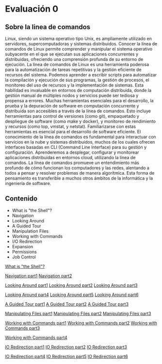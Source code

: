 # Evaluación 0

## Sobre la linea de comandos

Linux, siendo un sistema operativo tipo Unix, es ampliamente utilizado en servidores,
supercomputadoras y sistemas distribuidos. Conocer la línea de comandos de Linux permite
comprender y manipular el sistema operativo subyacente en el que se ejecutan sus
aplicaciones concurrentes y distribuidas, ofreciendo una comprensión profunda de su
entorno de ejecución.
La línea de comandos de Linux es una herramienta poderosa para la automatización de
tareas repetitivas y la gestión eficiente de recursos del sistema. Podemos aprender a
escribir scripts para automatizar la compilación y ejecución de sus programas, la gestión de
procesos, el monitoreo del uso de recursos y la implementación de sistemas. Esta habilidad
es invaluable en entornos de computación distribuida, donde la gestión manual de múltiples
nodos y servicios puede ser tediosa y propensa a errores.
Muchas herramientas esenciales para el desarrollo, la prueba y la depuración de software
en computación concurrente y distribuida son accesibles a través de la línea de comandos.
Esto incluye herramientas para control de versiones (como git), empaquetado y despliegue
de software (como make y docker), y monitoreo de rendimiento y recursos (como top,
vmstat, y netstat). Familiarizarse con estas herramientas es esencial para el desarrollo de
software eficiente.
El conocimiento de la línea de comandos es fundamental para interactuar con servicios en
la nube y sistemas distribuidos, muchos de los cuales ofrecen interfaces basadas en CLI
(Command Line Interface) para su gestión y configuración. Aprenderemos a desplegar,
configurar y monitorear aplicaciones distribuidas en entornos cloud, utilizando la línea de
comandos.
La línea de comandos promueve un entendimiento más profundo de cómo funcionan los
computadores y las redes, alentando a todos a pensar y resolver problemas de manera
algorítmica. Esta forma de pensamiento es transferible a muchos otros ámbitos de la
informática y la ingeniería de software.

## Contenido

- What is "the Shell"?
- Navigation
- Looking Around
- A Guided Tour
- Manipulation Files
- Working with Commands
- I/O Redirection
- Expansion
- Permissions
- Job Control

[What is "the Shell"?](https://private-user-images.githubusercontent.com/118635410/322629604-44b854db-acc6-4b96-b2ac-68f8212168d4.png?jwt=eyJhbGciOiJIUzI1NiIsInR5cCI6IkpXVCJ9.eyJpc3MiOiJnaXRodWIuY29tIiwiYXVkIjoicmF3LmdpdGh1YnVzZXJjb250ZW50LmNvbSIsImtleSI6ImtleTUiLCJleHAiOjE3MTMyMTU3MzQsIm5iZiI6MTcxMzIxNTQzNCwicGF0aCI6Ii8xMTg2MzU0MTAvMzIyNjI5NjA0LTQ0Yjg1NGRiLWFjYzYtNGI5Ni1iMmFjLTY4ZjgyMTIxNjhkNC5wbmc_WC1BbXotQWxnb3JpdGhtPUFXUzQtSE1BQy1TSEEyNTYmWC1BbXotQ3JlZGVudGlhbD1BS0lBVkNPRFlMU0E1M1BRSzRaQSUyRjIwMjQwNDE1JTJGdXMtZWFzdC0xJTJGczMlMkZhd3M0X3JlcXVlc3QmWC1BbXotRGF0ZT0yMDI0MDQxNVQyMTEwMzRaJlgtQW16LUV4cGlyZXM9MzAwJlgtQW16LVNpZ25hdHVyZT0yZWQyZGNkYTM5MTcxOGY2OTcxNmViNTA2MzYwZDc2MzUyNTdmMWE5MTFiODhmZjZkNmFiYzc1NWZmMzFhN2Y1JlgtQW16LVNpZ25lZEhlYWRlcnM9aG9zdCZhY3Rvcl9pZD0wJmtleV9pZD0wJnJlcG9faWQ9MCJ9.M-eCLPELY0DhYBV2eBoF-f-k7dt6Inwf3vm0_9ONEjo)

[Navigation part1](https://private-user-images.githubusercontent.com/118635410/322632675-f817780a-7418-4945-8a58-3170a43cb85b.png?jwt=eyJhbGciOiJIUzI1NiIsInR5cCI6IkpXVCJ9.eyJpc3MiOiJnaXRodWIuY29tIiwiYXVkIjoicmF3LmdpdGh1YnVzZXJjb250ZW50LmNvbSIsImtleSI6ImtleTUiLCJleHAiOjE3MTMyMTYzNTksIm5iZiI6MTcxMzIxNjA1OSwicGF0aCI6Ii8xMTg2MzU0MTAvMzIyNjMyNjc1LWY4MTc3ODBhLTc0MTgtNDk0NS04YTU4LTMxNzBhNDNjYjg1Yi5wbmc_WC1BbXotQWxnb3JpdGhtPUFXUzQtSE1BQy1TSEEyNTYmWC1BbXotQ3JlZGVudGlhbD1BS0lBVkNPRFlMU0E1M1BRSzRaQSUyRjIwMjQwNDE1JTJGdXMtZWFzdC0xJTJGczMlMkZhd3M0X3JlcXVlc3QmWC1BbXotRGF0ZT0yMDI0MDQxNVQyMTIwNTlaJlgtQW16LUV4cGlyZXM9MzAwJlgtQW16LVNpZ25hdHVyZT1mNmFlZTIxYmYzMThkZTRhMTkyZDkxMTkwNzdmNGVkMmQwYTg3ZDcxMDZmMDA4NzExYmE2ZTY5NjA5NWQyNWZkJlgtQW16LVNpZ25lZEhlYWRlcnM9aG9zdCZhY3Rvcl9pZD0wJmtleV9pZD0wJnJlcG9faWQ9MCJ9.i6fmn0b4jK_hoD1CTL0xM949hywEuUgolL_sv9RExuM) [Navigation part2](https://private-user-images.githubusercontent.com/118635410/322632724-c11edba0-d055-434e-97fb-fe796060db68.png?jwt=eyJhbGciOiJIUzI1NiIsInR5cCI6IkpXVCJ9.eyJpc3MiOiJnaXRodWIuY29tIiwiYXVkIjoicmF3LmdpdGh1YnVzZXJjb250ZW50LmNvbSIsImtleSI6ImtleTUiLCJleHAiOjE3MTMyMTY0MDcsIm5iZiI6MTcxMzIxNjEwNywicGF0aCI6Ii8xMTg2MzU0MTAvMzIyNjMyNzI0LWMxMWVkYmEwLWQwNTUtNDM0ZS05N2ZiLWZlNzk2MDYwZGI2OC5wbmc_WC1BbXotQWxnb3JpdGhtPUFXUzQtSE1BQy1TSEEyNTYmWC1BbXotQ3JlZGVudGlhbD1BS0lBVkNPRFlMU0E1M1BRSzRaQSUyRjIwMjQwNDE1JTJGdXMtZWFzdC0xJTJGczMlMkZhd3M0X3JlcXVlc3QmWC1BbXotRGF0ZT0yMDI0MDQxNVQyMTIxNDdaJlgtQW16LUV4cGlyZXM9MzAwJlgtQW16LVNpZ25hdHVyZT01ZDVlNzFjYTVlNGNmZmY0MzkzZjIxZDk0NWRlNzdmMmEzZGI0YTcwMWE4NjUzYWMzNmQ1MDllMTFiOTZiZDlhJlgtQW16LVNpZ25lZEhlYWRlcnM9aG9zdCZhY3Rvcl9pZD0wJmtleV9pZD0wJnJlcG9faWQ9MCJ9.jYI0EfD10q_JGluiQomyFgR71eNs8f1hadmx6SED_Yk) 

[Looking Around part1](https://private-user-images.githubusercontent.com/118635410/322644305-0741f386-f577-45e3-b1c4-2ea3d6efe312.png?jwt=eyJhbGciOiJIUzI1NiIsInR5cCI6IkpXVCJ9.eyJpc3MiOiJnaXRodWIuY29tIiwiYXVkIjoicmF3LmdpdGh1YnVzZXJjb250ZW50LmNvbSIsImtleSI6ImtleTUiLCJleHAiOjE3MTMyMjA3MzcsIm5iZiI6MTcxMzIyMDQzNywicGF0aCI6Ii8xMTg2MzU0MTAvMzIyNjQ0MzA1LTA3NDFmMzg2LWY1NzctNDVlMy1iMWM0LTJlYTNkNmVmZTMxMi5wbmc_WC1BbXotQWxnb3JpdGhtPUFXUzQtSE1BQy1TSEEyNTYmWC1BbXotQ3JlZGVudGlhbD1BS0lBVkNPRFlMU0E1M1BRSzRaQSUyRjIwMjQwNDE1JTJGdXMtZWFzdC0xJTJGczMlMkZhd3M0X3JlcXVlc3QmWC1BbXotRGF0ZT0yMDI0MDQxNVQyMjMzNTdaJlgtQW16LUV4cGlyZXM9MzAwJlgtQW16LVNpZ25hdHVyZT0wMTAzMjRiZDU3YWE0MmM1MGJlZWEzNGRiYTcyNTk3NTk1YjgxYjM2M2VmNWU1YmYyZmUxMzU2MGM4ZmY3MjRlJlgtQW16LVNpZ25lZEhlYWRlcnM9aG9zdCZhY3Rvcl9pZD0wJmtleV9pZD0wJnJlcG9faWQ9MCJ9.sRdQ5kRLc25V1lh3wUj2snTuPkthz5TS6zMrLzKNJcE) [Looking Around part2](https://private-user-images.githubusercontent.com/118635410/322644340-88a2e0b9-e12d-42c5-8c16-47e3442d0f8e.png?jwt=eyJhbGciOiJIUzI1NiIsInR5cCI6IkpXVCJ9.eyJpc3MiOiJnaXRodWIuY29tIiwiYXVkIjoicmF3LmdpdGh1YnVzZXJjb250ZW50LmNvbSIsImtleSI6ImtleTUiLCJleHAiOjE3MTMyMjA3ODAsIm5iZiI6MTcxMzIyMDQ4MCwicGF0aCI6Ii8xMTg2MzU0MTAvMzIyNjQ0MzQwLTg4YTJlMGI5LWUxMmQtNDJjNS04YzE2LTQ3ZTM0NDJkMGY4ZS5wbmc_WC1BbXotQWxnb3JpdGhtPUFXUzQtSE1BQy1TSEEyNTYmWC1BbXotQ3JlZGVudGlhbD1BS0lBVkNPRFlMU0E1M1BRSzRaQSUyRjIwMjQwNDE1JTJGdXMtZWFzdC0xJTJGczMlMkZhd3M0X3JlcXVlc3QmWC1BbXotRGF0ZT0yMDI0MDQxNVQyMjM0NDBaJlgtQW16LUV4cGlyZXM9MzAwJlgtQW16LVNpZ25hdHVyZT1kMWQwZmViMzViOGQ1MzA1MDA3NzQ2ZDU4YzIyNzY1N2M2OWU0NTBjOGQzOGI1OGMxMWNhMmU0YTUzYzcwNDBmJlgtQW16LVNpZ25lZEhlYWRlcnM9aG9zdCZhY3Rvcl9pZD0wJmtleV9pZD0wJnJlcG9faWQ9MCJ9.4376JjXt05V8_ShCadctb4bS8lDK4g2mo9tjMlGfi1M) [Looking Around part3](https://private-user-images.githubusercontent.com/118635410/322644391-3dc56a9e-478d-4d75-b537-b0c5dcc825ee.png?jwt=eyJhbGciOiJIUzI1NiIsInR5cCI6IkpXVCJ9.eyJpc3MiOiJnaXRodWIuY29tIiwiYXVkIjoicmF3LmdpdGh1YnVzZXJjb250ZW50LmNvbSIsImtleSI6ImtleTUiLCJleHAiOjE3MTMyMjA4MTMsIm5iZiI6MTcxMzIyMDUxMywicGF0aCI6Ii8xMTg2MzU0MTAvMzIyNjQ0MzkxLTNkYzU2YTllLTQ3OGQtNGQ3NS1iNTM3LWIwYzVkY2M4MjVlZS5wbmc_WC1BbXotQWxnb3JpdGhtPUFXUzQtSE1BQy1TSEEyNTYmWC1BbXotQ3JlZGVudGlhbD1BS0lBVkNPRFlMU0E1M1BRSzRaQSUyRjIwMjQwNDE1JTJGdXMtZWFzdC0xJTJGczMlMkZhd3M0X3JlcXVlc3QmWC1BbXotRGF0ZT0yMDI0MDQxNVQyMjM1MTNaJlgtQW16LUV4cGlyZXM9MzAwJlgtQW16LVNpZ25hdHVyZT1hNTI5ODBlOWQ4ZjRmNDVjZjA3MzhhYjYzNTM2N2Q0ZTExZTNlNTE4OTFmOTlhNTE1ZWY2ZDdhMGQ2YTI1ZDRmJlgtQW16LVNpZ25lZEhlYWRlcnM9aG9zdCZhY3Rvcl9pZD0wJmtleV9pZD0wJnJlcG9faWQ9MCJ9.lQhqs4KhkL2OidGP4smfQwhy0vi9W0xER51i06rAJWo)

[Looking Around part4](https://private-user-images.githubusercontent.com/118635410/322644684-1fbb9b03-a701-432a-82cd-99d14434f4ea.png?jwt=eyJhbGciOiJIUzI1NiIsInR5cCI6IkpXVCJ9.eyJpc3MiOiJnaXRodWIuY29tIiwiYXVkIjoicmF3LmdpdGh1YnVzZXJjb250ZW50LmNvbSIsImtleSI6ImtleTUiLCJleHAiOjE3MTMyMjA4NTcsIm5iZiI6MTcxMzIyMDU1NywicGF0aCI6Ii8xMTg2MzU0MTAvMzIyNjQ0Njg0LTFmYmI5YjAzLWE3MDEtNDMyYS04MmNkLTk5ZDE0NDM0ZjRlYS5wbmc_WC1BbXotQWxnb3JpdGhtPUFXUzQtSE1BQy1TSEEyNTYmWC1BbXotQ3JlZGVudGlhbD1BS0lBVkNPRFlMU0E1M1BRSzRaQSUyRjIwMjQwNDE1JTJGdXMtZWFzdC0xJTJGczMlMkZhd3M0X3JlcXVlc3QmWC1BbXotRGF0ZT0yMDI0MDQxNVQyMjM1NTdaJlgtQW16LUV4cGlyZXM9MzAwJlgtQW16LVNpZ25hdHVyZT1hNTVlODU0MTFlNzNhOGIxNmI0YzUxYmJhMmI1NWE2ZTIxNWQ0ZTBhNjFhYWFmYjRmMmIzMzk5NDViNzNmYzEwJlgtQW16LVNpZ25lZEhlYWRlcnM9aG9zdCZhY3Rvcl9pZD0wJmtleV9pZD0wJnJlcG9faWQ9MCJ9.Lz3mmjl3N07RrWtHtJnOqLgKUlg8spHyYNuD_c8gzlw) [Looking Around part5](https://private-user-images.githubusercontent.com/118635410/322645222-73d204db-4d3f-4f8f-a86b-11402eda3621.png?jwt=eyJhbGciOiJIUzI1NiIsInR5cCI6IkpXVCJ9.eyJpc3MiOiJnaXRodWIuY29tIiwiYXVkIjoicmF3LmdpdGh1YnVzZXJjb250ZW50LmNvbSIsImtleSI6ImtleTUiLCJleHAiOjE3MTMyMjA5MzEsIm5iZiI6MTcxMzIyMDYzMSwicGF0aCI6Ii8xMTg2MzU0MTAvMzIyNjQ1MjIyLTczZDIwNGRiLTRkM2YtNGY4Zi1hODZiLTExNDAyZWRhMzYyMS5wbmc_WC1BbXotQWxnb3JpdGhtPUFXUzQtSE1BQy1TSEEyNTYmWC1BbXotQ3JlZGVudGlhbD1BS0lBVkNPRFlMU0E1M1BRSzRaQSUyRjIwMjQwNDE1JTJGdXMtZWFzdC0xJTJGczMlMkZhd3M0X3JlcXVlc3QmWC1BbXotRGF0ZT0yMDI0MDQxNVQyMjM3MTFaJlgtQW16LUV4cGlyZXM9MzAwJlgtQW16LVNpZ25hdHVyZT03ZDFlZDIyMWI3MTc4MDkzMmYzOTliNjBmYjMxOTdlZGUzMWUyMDUxZjJjNTQxNTkyZmYzZGIyOGVhMzg1NjBjJlgtQW16LVNpZ25lZEhlYWRlcnM9aG9zdCZhY3Rvcl9pZD0wJmtleV9pZD0wJnJlcG9faWQ9MCJ9.DBbGjSsKtUJnMOTrDe01Pru-Wt5o71ThyY2PTPeKoQs) [Looking Around part6](https://private-user-images.githubusercontent.com/118635410/322645277-804936a9-5a13-476c-887c-ebb32980c5fc.png?jwt=eyJhbGciOiJIUzI1NiIsInR5cCI6IkpXVCJ9.eyJpc3MiOiJnaXRodWIuY29tIiwiYXVkIjoicmF3LmdpdGh1YnVzZXJjb250ZW50LmNvbSIsImtleSI6ImtleTUiLCJleHAiOjE3MTMyMjA5NDksIm5iZiI6MTcxMzIyMDY0OSwicGF0aCI6Ii8xMTg2MzU0MTAvMzIyNjQ1Mjc3LTgwNDkzNmE5LTVhMTMtNDc2Yy04ODdjLWViYjMyOTgwYzVmYy5wbmc_WC1BbXotQWxnb3JpdGhtPUFXUzQtSE1BQy1TSEEyNTYmWC1BbXotQ3JlZGVudGlhbD1BS0lBVkNPRFlMU0E1M1BRSzRaQSUyRjIwMjQwNDE1JTJGdXMtZWFzdC0xJTJGczMlMkZhd3M0X3JlcXVlc3QmWC1BbXotRGF0ZT0yMDI0MDQxNVQyMjM3MjlaJlgtQW16LUV4cGlyZXM9MzAwJlgtQW16LVNpZ25hdHVyZT03YjY4YjJjOTFmNzFiNTRiMDcxZmYzYjhiZTNiZGYzN2Y1NWZjMWM0ZjU3MzVhMmRiZGMxYjNiNDQwMjYzNTc1JlgtQW16LVNpZ25lZEhlYWRlcnM9aG9zdCZhY3Rvcl9pZD0wJmtleV9pZD0wJnJlcG9faWQ9MCJ9.ILYZZcNULfKFe50fQJp6IW5LJTiy9VRp90uhd8jFJE0)

[A Guided Tour part1](https://private-user-images.githubusercontent.com/118635410/322649573-bf8a6668-62e9-4b3c-87cc-422740915d78.png?jwt=eyJhbGciOiJIUzI1NiIsInR5cCI6IkpXVCJ9.eyJpc3MiOiJnaXRodWIuY29tIiwiYXVkIjoicmF3LmdpdGh1YnVzZXJjb250ZW50LmNvbSIsImtleSI6ImtleTUiLCJleHAiOjE3MTMyMjIyMTUsIm5iZiI6MTcxMzIyMTkxNSwicGF0aCI6Ii8xMTg2MzU0MTAvMzIyNjQ5NTczLWJmOGE2NjY4LTYyZTktNGIzYy04N2NjLTQyMjc0MDkxNWQ3OC5wbmc_WC1BbXotQWxnb3JpdGhtPUFXUzQtSE1BQy1TSEEyNTYmWC1BbXotQ3JlZGVudGlhbD1BS0lBVkNPRFlMU0E1M1BRSzRaQSUyRjIwMjQwNDE1JTJGdXMtZWFzdC0xJTJGczMlMkZhd3M0X3JlcXVlc3QmWC1BbXotRGF0ZT0yMDI0MDQxNVQyMjU4MzVaJlgtQW16LUV4cGlyZXM9MzAwJlgtQW16LVNpZ25hdHVyZT03ZTMwYTBlZjMzNzBlYTMzMjM3NDQyZWExOGI5YTNmMWY0NDA3ZjVlNjEyZjlmMjA2MWExYmVjYTk4MzFhZDkzJlgtQW16LVNpZ25lZEhlYWRlcnM9aG9zdCZhY3Rvcl9pZD0wJmtleV9pZD0wJnJlcG9faWQ9MCJ9.kX0QLQlHAsvaMRDmmfxSJTxcM_mGkAZSdxBnfKi66UM) [A Guided Tour part2](https://private-user-images.githubusercontent.com/118635410/322649609-45d610dc-896e-4a1d-8625-e505cb520775.png?jwt=eyJhbGciOiJIUzI1NiIsInR5cCI6IkpXVCJ9.eyJpc3MiOiJnaXRodWIuY29tIiwiYXVkIjoicmF3LmdpdGh1YnVzZXJjb250ZW50LmNvbSIsImtleSI6ImtleTUiLCJleHAiOjE3MTMyMjIyMjUsIm5iZiI6MTcxMzIyMTkyNSwicGF0aCI6Ii8xMTg2MzU0MTAvMzIyNjQ5NjA5LTQ1ZDYxMGRjLTg5NmUtNGExZC04NjI1LWU1MDVjYjUyMDc3NS5wbmc_WC1BbXotQWxnb3JpdGhtPUFXUzQtSE1BQy1TSEEyNTYmWC1BbXotQ3JlZGVudGlhbD1BS0lBVkNPRFlMU0E1M1BRSzRaQSUyRjIwMjQwNDE1JTJGdXMtZWFzdC0xJTJGczMlMkZhd3M0X3JlcXVlc3QmWC1BbXotRGF0ZT0yMDI0MDQxNVQyMjU4NDVaJlgtQW16LUV4cGlyZXM9MzAwJlgtQW16LVNpZ25hdHVyZT04ODJmMDkzNGQwYTJhZGQ4YzQ5ZGI4M2U3NTA3MTQ3M2EwMDRhYTJhNGIzYmI2YmViMjg3MWVkNGJlN2M3ODk2JlgtQW16LVNpZ25lZEhlYWRlcnM9aG9zdCZhY3Rvcl9pZD0wJmtleV9pZD0wJnJlcG9faWQ9MCJ9.Yyd1ZCfjdVlpqkzR8X87Ip1_6EGYQEvf-xlhmAnRPgI) [A Guided Tour part3](https://private-user-images.githubusercontent.com/118635410/322649630-69854d66-9f67-48ff-8239-6e6efbc344d6.png?jwt=eyJhbGciOiJIUzI1NiIsInR5cCI6IkpXVCJ9.eyJpc3MiOiJnaXRodWIuY29tIiwiYXVkIjoicmF3LmdpdGh1YnVzZXJjb250ZW50LmNvbSIsImtleSI6ImtleTUiLCJleHAiOjE3MTMyMjIxNjYsIm5iZiI6MTcxMzIyMTg2NiwicGF0aCI6Ii8xMTg2MzU0MTAvMzIyNjQ5NjMwLTY5ODU0ZDY2LTlmNjctNDhmZi04MjM5LTZlNmVmYmMzNDRkNi5wbmc_WC1BbXotQWxnb3JpdGhtPUFXUzQtSE1BQy1TSEEyNTYmWC1BbXotQ3JlZGVudGlhbD1BS0lBVkNPRFlMU0E1M1BRSzRaQSUyRjIwMjQwNDE1JTJGdXMtZWFzdC0xJTJGczMlMkZhd3M0X3JlcXVlc3QmWC1BbXotRGF0ZT0yMDI0MDQxNVQyMjU3NDZaJlgtQW16LUV4cGlyZXM9MzAwJlgtQW16LVNpZ25hdHVyZT1hNDEzYTE0ZGY3MzExODhmZjAxZThhMzBmYzU2ZTA3NDVjNGJhMDg4OTA4MTlhMDRhZjgyZGRkMzhmY2NkODk2JlgtQW16LVNpZ25lZEhlYWRlcnM9aG9zdCZhY3Rvcl9pZD0wJmtleV9pZD0wJnJlcG9faWQ9MCJ9.OcyscJ3OI7crKF93L77Ko5A1DgbxpkCcSmalrTXzvU8)

[Manipulating Files part1](https://private-user-images.githubusercontent.com/118635410/322650422-cf16b287-9da7-45a8-b6f8-376731575cd2.png?jwt=eyJhbGciOiJIUzI1NiIsInR5cCI6IkpXVCJ9.eyJpc3MiOiJnaXRodWIuY29tIiwiYXVkIjoicmF3LmdpdGh1YnVzZXJjb250ZW50LmNvbSIsImtleSI6ImtleTUiLCJleHAiOjE3MTMyMjI1OTAsIm5iZiI6MTcxMzIyMjI5MCwicGF0aCI6Ii8xMTg2MzU0MTAvMzIyNjUwNDIyLWNmMTZiMjg3LTlkYTctNDVhOC1iNmY4LTM3NjczMTU3NWNkMi5wbmc_WC1BbXotQWxnb3JpdGhtPUFXUzQtSE1BQy1TSEEyNTYmWC1BbXotQ3JlZGVudGlhbD1BS0lBVkNPRFlMU0E1M1BRSzRaQSUyRjIwMjQwNDE1JTJGdXMtZWFzdC0xJTJGczMlMkZhd3M0X3JlcXVlc3QmWC1BbXotRGF0ZT0yMDI0MDQxNVQyMzA0NTBaJlgtQW16LUV4cGlyZXM9MzAwJlgtQW16LVNpZ25hdHVyZT0wNDJmN2Y1MGVhZWIzNTlkNDcxODMwNmYwYjBmNmJmM2Y1MmVlNWRhMzgwZjU0YzljY2E2NjVhZWViY2ZiMDlhJlgtQW16LVNpZ25lZEhlYWRlcnM9aG9zdCZhY3Rvcl9pZD0wJmtleV9pZD0wJnJlcG9faWQ9MCJ9.4i7RXNti9-6a_Fygjxs2wqRfSTeckLLltHBKvByrAis) [Manipulating Files part2](https://private-user-images.githubusercontent.com/118635410/322650448-c1ffae17-89ed-4a51-bf3d-0872e231da74.png?jwt=eyJhbGciOiJIUzI1NiIsInR5cCI6IkpXVCJ9.eyJpc3MiOiJnaXRodWIuY29tIiwiYXVkIjoicmF3LmdpdGh1YnVzZXJjb250ZW50LmNvbSIsImtleSI6ImtleTUiLCJleHAiOjE3MTMyMjI2MDAsIm5iZiI6MTcxMzIyMjMwMCwicGF0aCI6Ii8xMTg2MzU0MTAvMzIyNjUwNDQ4LWMxZmZhZTE3LTg5ZWQtNGE1MS1iZjNkLTA4NzJlMjMxZGE3NC5wbmc_WC1BbXotQWxnb3JpdGhtPUFXUzQtSE1BQy1TSEEyNTYmWC1BbXotQ3JlZGVudGlhbD1BS0lBVkNPRFlMU0E1M1BRSzRaQSUyRjIwMjQwNDE1JTJGdXMtZWFzdC0xJTJGczMlMkZhd3M0X3JlcXVlc3QmWC1BbXotRGF0ZT0yMDI0MDQxNVQyMzA1MDBaJlgtQW16LUV4cGlyZXM9MzAwJlgtQW16LVNpZ25hdHVyZT00MTBhNDZjYzgwYmI2NjEyZTYyODU1OTk5OGY4ZTM1NjEyNDI5NmU4ODFhMTc5ODAzN2U1MTYyMDdhZjZmMWJkJlgtQW16LVNpZ25lZEhlYWRlcnM9aG9zdCZhY3Rvcl9pZD0wJmtleV9pZD0wJnJlcG9faWQ9MCJ9.sdxhKMbWdJc_0cPAgovWt3q41j7Io3ATSLDJF647z8g) [Manipulating Files part3](https://private-user-images.githubusercontent.com/118635410/322650521-14092df7-8761-4430-8fb4-9a7fd1369126.png?jwt=eyJhbGciOiJIUzI1NiIsInR5cCI6IkpXVCJ9.eyJpc3MiOiJnaXRodWIuY29tIiwiYXVkIjoicmF3LmdpdGh1YnVzZXJjb250ZW50LmNvbSIsImtleSI6ImtleTUiLCJleHAiOjE3MTMyMjI1NDcsIm5iZiI6MTcxMzIyMjI0NywicGF0aCI6Ii8xMTg2MzU0MTAvMzIyNjUwNTIxLTE0MDkyZGY3LTg3NjEtNDQzMC04ZmI0LTlhN2ZkMTM2OTEyNi5wbmc_WC1BbXotQWxnb3JpdGhtPUFXUzQtSE1BQy1TSEEyNTYmWC1BbXotQ3JlZGVudGlhbD1BS0lBVkNPRFlMU0E1M1BRSzRaQSUyRjIwMjQwNDE1JTJGdXMtZWFzdC0xJTJGczMlMkZhd3M0X3JlcXVlc3QmWC1BbXotRGF0ZT0yMDI0MDQxNVQyMzA0MDdaJlgtQW16LUV4cGlyZXM9MzAwJlgtQW16LVNpZ25hdHVyZT0xNWRjNjZlODAxMDI5OWYzOWNjNmVjMGRiNjViNzkxOGRiNzc5NzQxNWQyMmE0YzcxN2UxNjdiYjc4MzNmZDkyJlgtQW16LVNpZ25lZEhlYWRlcnM9aG9zdCZhY3Rvcl9pZD0wJmtleV9pZD0wJnJlcG9faWQ9MCJ9.adHlbWL7CwjT1qqBpeuw7BOoH2Fnjcgulag56hczy7k)

[Working with Commands part1](https://private-user-images.githubusercontent.com/118635410/322654987-13536dee-cdc7-4d9d-864b-9fc9e430b48e.png?jwt=eyJhbGciOiJIUzI1NiIsInR5cCI6IkpXVCJ9.eyJpc3MiOiJnaXRodWIuY29tIiwiYXVkIjoicmF3LmdpdGh1YnVzZXJjb250ZW50LmNvbSIsImtleSI6ImtleTUiLCJleHAiOjE3MTMyMjQwNzMsIm5iZiI6MTcxMzIyMzc3MywicGF0aCI6Ii8xMTg2MzU0MTAvMzIyNjU0OTg3LTEzNTM2ZGVlLWNkYzctNGQ5ZC04NjRiLTlmYzllNDMwYjQ4ZS5wbmc_WC1BbXotQWxnb3JpdGhtPUFXUzQtSE1BQy1TSEEyNTYmWC1BbXotQ3JlZGVudGlhbD1BS0lBVkNPRFlMU0E1M1BRSzRaQSUyRjIwMjQwNDE1JTJGdXMtZWFzdC0xJTJGczMlMkZhd3M0X3JlcXVlc3QmWC1BbXotRGF0ZT0yMDI0MDQxNVQyMzI5MzNaJlgtQW16LUV4cGlyZXM9MzAwJlgtQW16LVNpZ25hdHVyZT04MGQ2NjMwZDI2MTlkMWVjZGY1NTU5ZDg3OWJiN2QyNjkwYTdhOGUyNmI0ZjJjYjcyMTE1NDMyMzhjZmZmOGYwJlgtQW16LVNpZ25lZEhlYWRlcnM9aG9zdCZhY3Rvcl9pZD0wJmtleV9pZD0wJnJlcG9faWQ9MCJ9.5Hzud6u4Y2Yk4lj7IRhqIebSrtuP6OqrjL0g6SsOmfg) [Working with Commands part2](https://private-user-images.githubusercontent.com/118635410/322655030-ea5ce87d-d756-41d5-90b4-70fa074b7fdc.png?jwt=eyJhbGciOiJIUzI1NiIsInR5cCI6IkpXVCJ9.eyJpc3MiOiJnaXRodWIuY29tIiwiYXVkIjoicmF3LmdpdGh1YnVzZXJjb250ZW50LmNvbSIsImtleSI6ImtleTUiLCJleHAiOjE3MTMyMjQwODksIm5iZiI6MTcxMzIyMzc4OSwicGF0aCI6Ii8xMTg2MzU0MTAvMzIyNjU1MDMwLWVhNWNlODdkLWQ3NTYtNDFkNS05MGI0LTcwZmEwNzRiN2ZkYy5wbmc_WC1BbXotQWxnb3JpdGhtPUFXUzQtSE1BQy1TSEEyNTYmWC1BbXotQ3JlZGVudGlhbD1BS0lBVkNPRFlMU0E1M1BRSzRaQSUyRjIwMjQwNDE1JTJGdXMtZWFzdC0xJTJGczMlMkZhd3M0X3JlcXVlc3QmWC1BbXotRGF0ZT0yMDI0MDQxNVQyMzI5NDlaJlgtQW16LUV4cGlyZXM9MzAwJlgtQW16LVNpZ25hdHVyZT0xY2E1YTljMTYzZWU3YjkzMWQxMjMwODM2MWM5ZGFjYTFkZDQwNzc4Y2Q5YmQyMWI1YzAwYzAwZTc3OTcyNTIyJlgtQW16LVNpZ25lZEhlYWRlcnM9aG9zdCZhY3Rvcl9pZD0wJmtleV9pZD0wJnJlcG9faWQ9MCJ9.6WSDchSVSkuJ_c5qFg5Y1Fab7UV451INSbUI4KRCUho) [Working with Commands part3](https://private-user-images.githubusercontent.com/118635410/322655158-24d0e41c-d87b-4627-b8ce-e898a84ca982.png?jwt=eyJhbGciOiJIUzI1NiIsInR5cCI6IkpXVCJ9.eyJpc3MiOiJnaXRodWIuY29tIiwiYXVkIjoicmF3LmdpdGh1YnVzZXJjb250ZW50LmNvbSIsImtleSI6ImtleTUiLCJleHAiOjE3MTMyMjQxMDYsIm5iZiI6MTcxMzIyMzgwNiwicGF0aCI6Ii8xMTg2MzU0MTAvMzIyNjU1MTU4LTI0ZDBlNDFjLWQ4N2ItNDYyNy1iOGNlLWU4OThhODRjYTk4Mi5wbmc_WC1BbXotQWxnb3JpdGhtPUFXUzQtSE1BQy1TSEEyNTYmWC1BbXotQ3JlZGVudGlhbD1BS0lBVkNPRFlMU0E1M1BRSzRaQSUyRjIwMjQwNDE1JTJGdXMtZWFzdC0xJTJGczMlMkZhd3M0X3JlcXVlc3QmWC1BbXotRGF0ZT0yMDI0MDQxNVQyMzMwMDZaJlgtQW16LUV4cGlyZXM9MzAwJlgtQW16LVNpZ25hdHVyZT0zZTllN2Y2NjQ2ODljMTlhYmVhN2E5ZDU1ODA2MWFhNzZhYjY0OGQ3OGEyMDMwMGYwMDUzYmM1NTg0NjQ1NzU2JlgtQW16LVNpZ25lZEhlYWRlcnM9aG9zdCZhY3Rvcl9pZD0wJmtleV9pZD0wJnJlcG9faWQ9MCJ9.C3alJhn7FvPxorTFaa0pNAlnmFQER1_97diC_yo884I) 

[Working with Commands part4](https://private-user-images.githubusercontent.com/118635410/322655185-f9927ffe-1a79-47be-8f26-feedb8c6ecce.png?jwt=eyJhbGciOiJIUzI1NiIsInR5cCI6IkpXVCJ9.eyJpc3MiOiJnaXRodWIuY29tIiwiYXVkIjoicmF3LmdpdGh1YnVzZXJjb250ZW50LmNvbSIsImtleSI6ImtleTUiLCJleHAiOjE3MTMyMjQwMTYsIm5iZiI6MTcxMzIyMzcxNiwicGF0aCI6Ii8xMTg2MzU0MTAvMzIyNjU1MTg1LWY5OTI3ZmZlLTFhNzktNDdiZS04ZjI2LWZlZWRiOGM2ZWNjZS5wbmc_WC1BbXotQWxnb3JpdGhtPUFXUzQtSE1BQy1TSEEyNTYmWC1BbXotQ3JlZGVudGlhbD1BS0lBVkNPRFlMU0E1M1BRSzRaQSUyRjIwMjQwNDE1JTJGdXMtZWFzdC0xJTJGczMlMkZhd3M0X3JlcXVlc3QmWC1BbXotRGF0ZT0yMDI0MDQxNVQyMzI4MzZaJlgtQW16LUV4cGlyZXM9MzAwJlgtQW16LVNpZ25hdHVyZT0zMjJhNDhlMDkxMDAzZjU5NWViZDAxNWU5ZmM1ZjVmMzQxMzlkODU4MTU1OGM4Zjc0NWZjYjExNzczODk4NDM0JlgtQW16LVNpZ25lZEhlYWRlcnM9aG9zdCZhY3Rvcl9pZD0wJmtleV9pZD0wJnJlcG9faWQ9MCJ9.XdnP_bcivqhJ_GeGvGPvV7FD-q3obAwejxxL0ySdaHo)

[IO Redirection part1](https://private-user-images.githubusercontent.com/118635410/322656023-f9532c74-ed90-418d-b698-ec1e33724d5f.png?jwt=eyJhbGciOiJIUzI1NiIsInR5cCI6IkpXVCJ9.eyJpc3MiOiJnaXRodWIuY29tIiwiYXVkIjoicmF3LmdpdGh1YnVzZXJjb250ZW50LmNvbSIsImtleSI6ImtleTUiLCJleHAiOjE3MTMyMjQ1NTMsIm5iZiI6MTcxMzIyNDI1MywicGF0aCI6Ii8xMTg2MzU0MTAvMzIyNjU2MDIzLWY5NTMyYzc0LWVkOTAtNDE4ZC1iNjk4LWVjMWUzMzcyNGQ1Zi5wbmc_WC1BbXotQWxnb3JpdGhtPUFXUzQtSE1BQy1TSEEyNTYmWC1BbXotQ3JlZGVudGlhbD1BS0lBVkNPRFlMU0E1M1BRSzRaQSUyRjIwMjQwNDE1JTJGdXMtZWFzdC0xJTJGczMlMkZhd3M0X3JlcXVlc3QmWC1BbXotRGF0ZT0yMDI0MDQxNVQyMzM3MzNaJlgtQW16LUV4cGlyZXM9MzAwJlgtQW16LVNpZ25hdHVyZT0wZDM4ZDY0MjU0ZTFjYWExYjM0YTUyYjYzZTIyMDI1YjRlMGNiOTJkZjNiNmUyY2QyYTg1MjVkOTI3ZTMyZDVlJlgtQW16LVNpZ25lZEhlYWRlcnM9aG9zdCZhY3Rvcl9pZD0wJmtleV9pZD0wJnJlcG9faWQ9MCJ9.uQ_jCYl5rfGnlRpw7Eb9GA7aKBbRE_u_SPquiHTXUy4) [IO Redirection part2](https://private-user-images.githubusercontent.com/118635410/322656049-be178e5f-a27e-44f5-9d58-cc78a58208ff.png?jwt=eyJhbGciOiJIUzI1NiIsInR5cCI6IkpXVCJ9.eyJpc3MiOiJnaXRodWIuY29tIiwiYXVkIjoicmF3LmdpdGh1YnVzZXJjb250ZW50LmNvbSIsImtleSI6ImtleTUiLCJleHAiOjE3MTMyMjQ1NjYsIm5iZiI6MTcxMzIyNDI2NiwicGF0aCI6Ii8xMTg2MzU0MTAvMzIyNjU2MDQ5LWJlMTc4ZTVmLWEyN2UtNDRmNS05ZDU4LWNjNzhhNTgyMDhmZi5wbmc_WC1BbXotQWxnb3JpdGhtPUFXUzQtSE1BQy1TSEEyNTYmWC1BbXotQ3JlZGVudGlhbD1BS0lBVkNPRFlMU0E1M1BRSzRaQSUyRjIwMjQwNDE1JTJGdXMtZWFzdC0xJTJGczMlMkZhd3M0X3JlcXVlc3QmWC1BbXotRGF0ZT0yMDI0MDQxNVQyMzM3NDZaJlgtQW16LUV4cGlyZXM9MzAwJlgtQW16LVNpZ25hdHVyZT01OTI1NWJhZmU4YjQ2ZDNjNDUwY2YyZGY1OWYzMzI2NTZjY2NiMGJkYTBjZDRmMDY1MzRkMzM0ZTc5M2VhYWViJlgtQW16LVNpZ25lZEhlYWRlcnM9aG9zdCZhY3Rvcl9pZD0wJmtleV9pZD0wJnJlcG9faWQ9MCJ9.GbPNSsPphopcYnEfy5YknoXJCTwuhBaab994VuxjBOw) [IO Redirection part3](https://private-user-images.githubusercontent.com/118635410/322656075-969e0dc0-a3a9-4b0e-9239-8d11725bbb98.png?jwt=eyJhbGciOiJIUzI1NiIsInR5cCI6IkpXVCJ9.eyJpc3MiOiJnaXRodWIuY29tIiwiYXVkIjoicmF3LmdpdGh1YnVzZXJjb250ZW50LmNvbSIsImtleSI6ImtleTUiLCJleHAiOjE3MTMyMjQ1NzUsIm5iZiI6MTcxMzIyNDI3NSwicGF0aCI6Ii8xMTg2MzU0MTAvMzIyNjU2MDc1LTk2OWUwZGMwLWEzYTktNGIwZS05MjM5LThkMTE3MjViYmI5OC5wbmc_WC1BbXotQWxnb3JpdGhtPUFXUzQtSE1BQy1TSEEyNTYmWC1BbXotQ3JlZGVudGlhbD1BS0lBVkNPRFlMU0E1M1BRSzRaQSUyRjIwMjQwNDE1JTJGdXMtZWFzdC0xJTJGczMlMkZhd3M0X3JlcXVlc3QmWC1BbXotRGF0ZT0yMDI0MDQxNVQyMzM3NTVaJlgtQW16LUV4cGlyZXM9MzAwJlgtQW16LVNpZ25hdHVyZT1lYWVhYWIwMTQxOTE1OTY3NTNjODBlZjNjNWE3ZDRmNGI2NTRlODZkNjQ5YTdhNzI4MjM4NzYwMjY4NGIwZWU2JlgtQW16LVNpZ25lZEhlYWRlcnM9aG9zdCZhY3Rvcl9pZD0wJmtleV9pZD0wJnJlcG9faWQ9MCJ9.49AWRjI-I3k-7icReSxMSLFufmnkQWakEbuweqkLJpk)

[IO Redirection part4](https://private-user-images.githubusercontent.com/118635410/322656095-87283b26-2181-41c0-a259-6502cb3ba612.png?jwt=eyJhbGciOiJIUzI1NiIsInR5cCI6IkpXVCJ9.eyJpc3MiOiJnaXRodWIuY29tIiwiYXVkIjoicmF3LmdpdGh1YnVzZXJjb250ZW50LmNvbSIsImtleSI6ImtleTUiLCJleHAiOjE3MTMyMjQ1OTcsIm5iZiI6MTcxMzIyNDI5NywicGF0aCI6Ii8xMTg2MzU0MTAvMzIyNjU2MDk1LTg3MjgzYjI2LTIxODEtNDFjMC1hMjU5LTY1MDJjYjNiYTYxMi5wbmc_WC1BbXotQWxnb3JpdGhtPUFXUzQtSE1BQy1TSEEyNTYmWC1BbXotQ3JlZGVudGlhbD1BS0lBVkNPRFlMU0E1M1BRSzRaQSUyRjIwMjQwNDE1JTJGdXMtZWFzdC0xJTJGczMlMkZhd3M0X3JlcXVlc3QmWC1BbXotRGF0ZT0yMDI0MDQxNVQyMzM4MTdaJlgtQW16LUV4cGlyZXM9MzAwJlgtQW16LVNpZ25hdHVyZT0wMzUxYmMxYjJkZWI5NTY4YTZkODAyMGFlMTE3NDIwODU0N2ZjYjM5MWVmNDhhZmYwNmYwMGZhY2E3ZjA0YzNkJlgtQW16LVNpZ25lZEhlYWRlcnM9aG9zdCZhY3Rvcl9pZD0wJmtleV9pZD0wJnJlcG9faWQ9MCJ9.o-zELDCOASoJnEvrCOX0savYvZejollRQAIIdnwJTDQ) [IO Redirection part5](https://private-user-images.githubusercontent.com/118635410/322656122-ac1b09df-5ed5-4d13-8117-8e032e818f6a.png?jwt=eyJhbGciOiJIUzI1NiIsInR5cCI6IkpXVCJ9.eyJpc3MiOiJnaXRodWIuY29tIiwiYXVkIjoicmF3LmdpdGh1YnVzZXJjb250ZW50LmNvbSIsImtleSI6ImtleTUiLCJleHAiOjE3MTMyMjQ2MDcsIm5iZiI6MTcxMzIyNDMwNywicGF0aCI6Ii8xMTg2MzU0MTAvMzIyNjU2MTIyLWFjMWIwOWRmLTVlZDUtNGQxMy04MTE3LThlMDMyZTgxOGY2YS5wbmc_WC1BbXotQWxnb3JpdGhtPUFXUzQtSE1BQy1TSEEyNTYmWC1BbXotQ3JlZGVudGlhbD1BS0lBVkNPRFlMU0E1M1BRSzRaQSUyRjIwMjQwNDE1JTJGdXMtZWFzdC0xJTJGczMlMkZhd3M0X3JlcXVlc3QmWC1BbXotRGF0ZT0yMDI0MDQxNVQyMzM4MjdaJlgtQW16LUV4cGlyZXM9MzAwJlgtQW16LVNpZ25hdHVyZT0zYmViY2NkZTQ0MTllOTM1NzkwNzBmZjY3MDBkOTdlNGYyNTZmMGYxMDc5Yjg1YjcxNWUzYmEyYTQzOGI3OGI0JlgtQW16LVNpZ25lZEhlYWRlcnM9aG9zdCZhY3Rvcl9pZD0wJmtleV9pZD0wJnJlcG9faWQ9MCJ9.3p4kw8WpMaJP9tDE-PFNYwLAXsZjr1Et4850Bhw8d_o) [IO Redirection part6](https://private-user-images.githubusercontent.com/118635410/322656139-300f0032-977f-4979-a4bf-3f0118a5ab1f.png?jwt=eyJhbGciOiJIUzI1NiIsInR5cCI6IkpXVCJ9.eyJpc3MiOiJnaXRodWIuY29tIiwiYXVkIjoicmF3LmdpdGh1YnVzZXJjb250ZW50LmNvbSIsImtleSI6ImtleTUiLCJleHAiOjE3MTMyMjQ2MTYsIm5iZiI6MTcxMzIyNDMxNiwicGF0aCI6Ii8xMTg2MzU0MTAvMzIyNjU2MTM5LTMwMGYwMDMyLTk3N2YtNDk3OS1hNGJmLTNmMDExOGE1YWIxZi5wbmc_WC1BbXotQWxnb3JpdGhtPUFXUzQtSE1BQy1TSEEyNTYmWC1BbXotQ3JlZGVudGlhbD1BS0lBVkNPRFlMU0E1M1BRSzRaQSUyRjIwMjQwNDE1JTJGdXMtZWFzdC0xJTJGczMlMkZhd3M0X3JlcXVlc3QmWC1BbXotRGF0ZT0yMDI0MDQxNVQyMzM4MzZaJlgtQW16LUV4cGlyZXM9MzAwJlgtQW16LVNpZ25hdHVyZT1hMDg5MmZiN2VlMTRjYjFjMzRmY2NjMGEwZWY0OWVjZjQ5OTljMjZjNDczMDQzM2MwNWFjZTMwMmE2Y2E4ODMzJlgtQW16LVNpZ25lZEhlYWRlcnM9aG9zdCZhY3Rvcl9pZD0wJmtleV9pZD0wJnJlcG9faWQ9MCJ9.Uno8HXZg84anKoUOhP0BVqMiXPFs5HF6Z24MCBQ_0p8)
